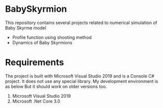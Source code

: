 # BabySkyrmion
This repository contains several projects related to numerical simulation of Baby Skyrme model

- Profile function using shooting method
- Dynamics of Baby Skyrmions


# Requirements

The project is built with Microsoft Visual Studio 2019 and is a Console C# project. It does not use any special library.
My development environment is as below But it should work on older versions too.

1. Microsoft Visual Studio 2019
2. Microsoft .Net Core 3.0
